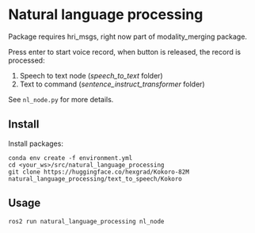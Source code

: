 
# Natural language processing

Package requires hri_msgs, right now part of modality_merging package.

Press enter to start voice record, when button is released, the record is processed:
1. Speech to text node (*speech_to_text* folder)
2. Text to command (*sentence_instruct_transformer* folder)

See `nl_node.py` for more details.

## Install

Install packages:
```
conda env create -f environment.yml
cd <your_ws>/src/natural_language_processing
git clone https://huggingface.co/hexgrad/Kokoro-82M natural_language_processing/text_to_speech/Kokoro
```

## Usage

```
ros2 run natural_language_processing nl_node
```

